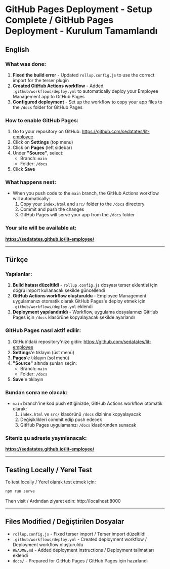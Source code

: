 # GitHub Pages Deployment - Setup Complete / GitHub Pages Deployment - Kurulum Tamamlandı

## English

### What was done:

1. **Fixed the build error** - Updated `rollup.config.js` to use the correct import for the terser plugin
2. **Created GitHub Actions workflow** - Added `.github/workflows/deploy.yml` to automatically deploy your Employee Management app to GitHub Pages
3. **Configured deployment** - Set up the workflow to copy your app files to the `/docs` folder for GitHub Pages

### How to enable GitHub Pages:

1. Go to your repository on GitHub: https://github.com/sedatates/lit-employee
2. Click on **Settings** (top menu)
3. Click on **Pages** (left sidebar)
4. Under **"Source"**, select:
   - Branch: `main`
   - Folder: `/docs`
5. Click **Save**

### What happens next:

- When you push code to the `main` branch, the GitHub Actions workflow will automatically:
  1. Copy your `index.html` and `src/` folder to the `/docs` directory
  2. Commit and push the changes
  3. GitHub Pages will serve your app from the `/docs` folder

### Your site will be available at:
**https://sedatates.github.io/lit-employee/**

---

## Türkçe

### Yapılanlar:

1. **Build hatası düzeltildi** - `rollup.config.js` dosyası terser eklentisi için doğru import kullanacak şekilde güncellendi
2. **GitHub Actions workflow oluşturuldu** - Employee Management uygulamanızı otomatik olarak GitHub Pages'e deploy etmek için `.github/workflows/deploy.yml` eklendi
3. **Deployment yapılandırıldı** - Workflow, uygulama dosyalarınızı GitHub Pages için `/docs` klasörüne kopyalayacak şekilde ayarlandı

### GitHub Pages nasıl aktif edilir:

1. GitHub'daki repository'nize gidin: https://github.com/sedatates/lit-employee
2. **Settings**'e tıklayın (üst menü)
3. **Pages**'e tıklayın (sol menü)
4. **"Source"** altında şunları seçin:
   - Branch: `main`
   - Folder: `/docs`
5. **Save**'e tıklayın

### Bundan sonra ne olacak:

- `main` branch'ine kod push ettiğinizde, GitHub Actions workflow otomatik olarak:
  1. `index.html` ve `src/` klasörünü `/docs` dizinine kopyalayacak
  2. Değişiklikleri commit edip push edecek
  3. GitHub Pages uygulamanızı `/docs` klasöründen sunacak

### Siteniz şu adreste yayınlanacak:
**https://sedatates.github.io/lit-employee/**

---

## Testing Locally / Yerel Test

To test locally / Yerel olarak test etmek için:

```bash
npm run serve
```

Then visit / Ardından ziyaret edin: http://localhost:8000

---

## Files Modified / Değiştirilen Dosyalar

- `rollup.config.js` - Fixed terser import / Terser import düzeltildi
- `.github/workflows/deploy.yml` - Created deployment workflow / Deployment workflow oluşturuldu
- `README.md` - Added deployment instructions / Deployment talimatları eklendi
- `docs/` - Prepared for GitHub Pages / GitHub Pages için hazırlandı
